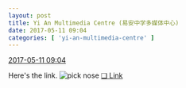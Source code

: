 ```yaml
---
layout: post
title: Yi An Multimedia Centre (易安中学多媒体中心)
date: 2017-05-11 09:04
categories: [ 'yi-an-multimedia-centre' ]
---
```


<div class="weibo-info">
  <a href="http://weibo.com/6196825252/F2zQObwQm">2017-05-11 09:04</a>
</div>

Here's the link. ![pick nose](http://img.t.sinajs.cn/t4/appstyle/expression/ext/normal/0b/wabi_org.gif) [❏ Link](http://m.ximalaya.com/78339006/sound/37634673)

